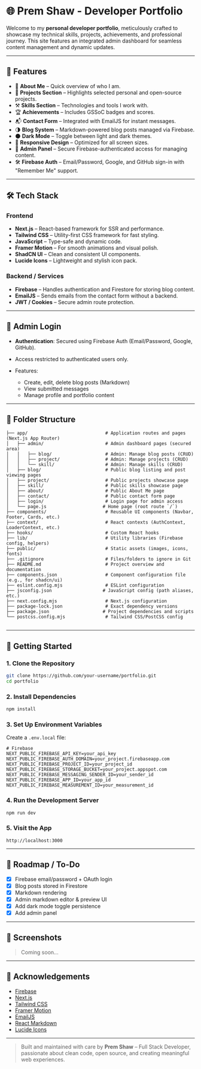 # 🌐 Prem Shaw - Developer Portfolio

Welcome to my **personal developer portfolio**, meticulously crafted to showcase my technical skills, projects, achievements, and professional journey. This site features an integrated admin dashboard for seamless content management and dynamic updates.

---

## 🚀 Features

* 👤 **About Me** – Quick overview of who I am.
* 💼 **Projects Section** – Highlights selected personal and open-source projects.
* ⚒️ **Skills Section** – Technologies and tools I work with.
* 🏆 **Achievements** – Includes GSSoC badges and scores.
* 📬 **Contact Form** – Integrated with EmailJS for instant messages.
* 🌗 **Blog System** – Markdown-powered blog posts managed via Firebase.
* 🌑 **Dark Mode** – Toggle between light and dark themes.
* 📱 **Responsive Design** – Optimized for all screen sizes.
* 🔐 **Admin Panel** – Secure Firebase-authenticated access for managing content.
* 🛠️ **Firebase Auth** – Email/Password, Google, and GitHub sign-in with "Remember Me" support.

---

## 🛠️ Tech Stack

### Frontend

* **Next.js** – React-based framework for SSR and performance.
* **Tailwind CSS** – Utility-first CSS framework for fast styling.
* **JavaScript** – Type-safe and dynamic code.
* **Framer Motion** – For smooth animations and visual polish.
* **ShadCN UI** – Clean and consistent UI components.
* **Lucide Icons** – Lightweight and stylish icon pack.

### Backend / Services

* **Firebase** – Handles authentication and Firestore for storing blog content.
* **EmailJS** – Sends emails from the contact form without a backend.
* **JWT / Cookies** – Secure admin route protection.

---

## 🔐 Admin Login

* **Authentication**: Secured using Firebase Auth (Email/Password, Google, GitHub).
* Access restricted to authenticated users only.
* Features:

  * Create, edit, delete blog posts (Markdown)
  * View submitted messages
  * Manage profile and portfolio content

---

## 📆 Folder Structure

```
├── app/                             # Application routes and pages (Next.js App Router)
│   ├── admin/                       # Admin dashboard pages (secured area)
│   │   ├── blog/                    # Admin: Manage blog posts (CRUD)
│   │   ├── project/                 # Admin: Manage projects (CRUD)
│   │   └── skill/                   # Admin: Manage skills (CRUD)
│   ├── blog/                        # Public blog listing and post viewing pages
│   ├── project/                     # Public projects showcase page
│   ├── skill/                       # Public skills showcase page
│   ├── about/                       # Public About Me page
│   ├── contact/                     # Public contact form page
│   ├── login/                       # Login page for admin access
│   └── page.js                     # Home page (root route `/`)
├── components/                      # Reusable UI components (Navbar, Footer, Cards, etc.)
├── context/                         # React contexts (AuthContext, LoaderContext, etc.)
├── hooks/                           # Custom React hooks
├── lib/                             # Utility libraries (Firebase config, helpers)
├── public/                          # Static assets (images, icons, fonts)
├── .gitignore                       # Files/folders to ignore in Git
├── README.md                        # Project overview and documentation
├── components.json                  # Component configuration file (e.g., for shadcn/ui)
├── eslint.config.mjs                # ESLint configuration
├── jsconfig.json                   # JavaScript config (path aliases, etc.)
├── next.config.mjs                  # Next.js configuration
├── package-lock.json                # Exact dependency versions
├── package.json                    # Project dependencies and scripts
└── postcss.config.mjs               # Tailwind CSS/PostCSS config


```

---

## 📆 Getting Started

### 1. Clone the Repository

```bash
git clone https://github.com/your-username/portfolio.git
cd portfolio
```

### 2. Install Dependencies

```bash
npm install
```

### 3. Set Up Environment Variables

Create a `.env.local` file:

```env
# Firebase
NEXT_PUBLIC_FIREBASE_API_KEY=your_api_key
NEXT_PUBLIC_FIREBASE_AUTH_DOMAIN=your_project.firebaseapp.com
NEXT_PUBLIC_FIREBASE_PROJECT_ID=your_project_id
NEXT_PUBLIC_FIREBASE_STORAGE_BUCKET=your_project.appspot.com
NEXT_PUBLIC_FIREBASE_MESSAGING_SENDER_ID=your_sender_id
NEXT_PUBLIC_FIREBASE_APP_ID=your_app_id
NEXT_PUBLIC_FIREBASE_MEASUREMENT_ID=your_measurement_id
```

### 4. Run the Development Server

```bash
npm run dev
```

### 5. Visit the App

```
http://localhost:3000
```

---

## 🔄 Roadmap / To-Do

* [x] Firebase email/password + OAuth login
* [x] Blog posts stored in Firestore
* [x] Markdown rendering
* [x] Admin markdown editor & preview UI
* [x] Add dark mode toggle persistence
* [x] Add admin panel

---

## 📸 Screenshots

> Coming soon...

---

## 🙌 Acknowledgements

* [Firebase](https://firebase.google.com/)
* [Next.js](https://nextjs.org/)
* [Tailwind CSS](https://tailwindcss.com/)
* [Framer Motion](https://www.framer.com/motion/)
* [EmailJS](https://www.emailjs.com/)
* [React Markdown](https://github.com/remarkjs/react-markdown)
* [Lucide Icons](https://lucide.dev/)

---

> Built and maintained with care by **Prem Shaw** – Full Stack Developer, passionate about clean code, open source, and creating meaningful web experiences.
